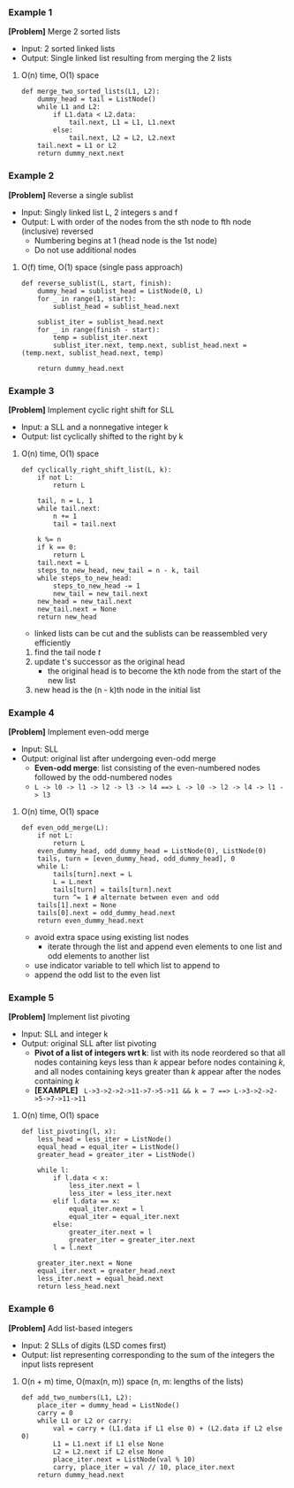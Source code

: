 ### Example 1
**[Problem]** Merge 2 sorted lists
- Input: 2 sorted linked lists
- Output: Single linked list resulting from merging the 2 lists

1. O(n) time, O(1) space
    ```
    def merge_two_sorted_lists(L1, L2):
        dummy_head = tail = ListNode()
        while L1 and L2:
            if L1.data < L2.data:
                tail.next, L1 = L1, L1.next
            else:
                tail.next, L2 = L2, L2.next
        tail.next = L1 or L2
        return dummy_next.next
    ```

### Example 2
**[Problem]** Reverse a single sublist
- Input: Singly linked list L, 2 integers s and f
- Output:  L with order of the nodes from the sth node to fth node (inclusive) reversed
    + Numbering begins at 1 (head node is the 1st node)
    + Do not use additional nodes

1. O(f) time, O(1) space (single pass approach)
    ```
    def reverse_sublist(L, start, finish):
        dummy_head = sublist_head = ListNode(0, L)
        for _ in range(1, start):
            sublist_head = sublist_head.next
        
        sublist_iter = sublist_head.next
        for _ in range(finish - start):
            temp = sublist_iter.next
            sublist_iter.next, temp.next, sublist_head.next = (temp.next, sublist_head.next, temp)
        
        return dummy_head.next

    ```

### Example 3
**[Problem]** Implement cyclic right shift for SLL
- Input: a SLL and a nonnegative integer k
- Output: list cyclically shifted to the right by k

1. O(n) time, O(1) space
    ```
    def cyclically_right_shift_list(L, k):
        if not L:
            return L
        
        tail, n = L, 1
        while tail.next:
            n += 1
            tail = tail.next
        
        k %= n
        if k == 0:
            return L
        tail.next = L
        steps_to_new_head, new_tail = n - k, tail
        while steps_to_new_head:
            steps_to_new_head -= 1
            new_tail = new_tail.next
        new_head = new_tail.next
        new_tail.next = None
        return new_head
    ```
    - linked lists can be cut and the sublists can be reassembled very efficiently
    1. find the tail node *t*
    2. update t's successor as the original head
        - the original head is to become the kth node from the start of the new list
    3. new head is the (n - k)th node in the initial list

### Example 4
**[Problem]** Implement even-odd merge
- Input: SLL
- Output: original list after undergoing even-odd merge
    + **Even-odd merge**: list consisting of the even-numbered nodes followed by the odd-numbered nodes
    + `L -> l0 -> l1 -> l2 -> l3 -> l4 ==> L -> l0 -> l2 -> l4 -> l1 -> l3`

1. O(n) time, O(1) space
    ```
    def even_odd_merge(L):
        if not L:
            return L
        even_dummy_head, odd_dummy_head = ListNode(0), ListNode(0)
        tails, turn = [even_dummy_head, odd_dummy_head], 0
        while L:
            tails[turn].next = L
            L = L.next
            tails[turn] = tails[turn].next
            turn ^= 1 # alternate between even and odd
        tails[1].next = None
        tails[0].next = odd_dummy_head.next
        return even_dummy_head.next
    ```
    - avoid extra space using existing list nodes
        + iterate through the list and append even elements to one list and odd elements to another list
    - use indicator variable to tell which list to append to
    - append the odd list to the even list


### Example 5
**[Problem]** Implement list pivoting
- Input: SLL and integer k
- Output: original SLL after list pivoting
    + **Pivot of a list of integers wrt k**: list with its node reordered so that all nodes containing keys less than *k* appear before nodes containing *k*, and all nodes containing keys greater than *k* appear after the nodes containing *k*
    + **[EXAMPLE]** ` L->3->2->2->11->7->5->11 && k = 7 ==> L->3->2->2->5->7->11->11`

1. O(n) time, O(1) space
    ```
    def list_pivoting(l, x):
        less_head = less_iter = ListNode()
        equal_head = equal_iter = ListNode()
        greater_head = greater_iter = ListNode()

        while l:
            if l.data < x:
                less_iter.next = l
                less_iter = less_iter.next
            elif l.data == x:
                equal_iter.next = l
                equal_iter = equal_iter.next
            else:
                greater_iter.next = l
                greater_iter = greater_iter.next
            l = l.next
        
        greater_iter.next = None
        equal_iter.next = greater_head.next
        less_iter.next = equal_head.next
        return less_head.next
    ```

### Example 6
**[Problem]** Add list-based integers
- Input: 2 SLLs of digits (LSD comes first)
- Output: list representing corresponding to the sum of the integers the input lists represent

1. O(n + m) time, O(max(n, m)) space (n, m: lengths of the lists)
    ```
    def add_two_numbers(L1, L2):
        place_iter = dummy_head = ListNode()
        carry = 0
        while L1 or L2 or carry:
            val = carry + (L1.data if L1 else 0) + (L2.data if L2 else 0)
            L1 = L1.next if L1 else None
            L2 = L2.next if L2 else None
            place_iter.next = ListNode(val % 10)
            carry, place_iter = val // 10, place_iter.next
        return dummy_head.next

    ```
